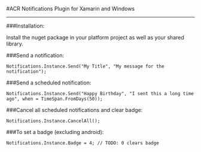 #ACR Notifications Plugin for Xamarin and Windows

---

###Installation:


Install the nuget package in your platform project as well as your shared library.

###Send a notification:

    Notifications.Instance.Send("My Title", "My message for the notification");

###Send a scheduled notification:

    Notifications.Instance.Send("Happy Birthday", "I sent this a long time ago", when = TimeSpan.FromDays(50));

###Cancel all scheduled notifications and clear badge:

    Notifications.Instance.CancelAll();

###To set a badge (excluding android):

    Notifications.Instance.Badge = 4; // TODO: 0 clears badge